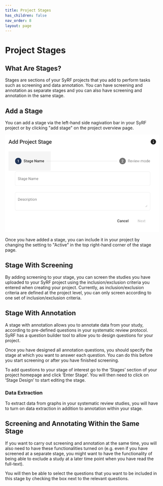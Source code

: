 ```yaml
---
title: Project Stages
has_children: false
nav_order: 8
layout: page
---
```


# Project Stages

## What Are Stages?
Stages are sections of your SyRF projects that you add to perform tasks such as screening and data annotation. You can have screening and annotation as separate stages and you can also have screening and annotation in the same stage.

## Add a Stage
You can add a stage via the left-hand side nagivation bar in your SyRF project or by clicking "add stage" on the project overview page.

![alttext](figs/Fig_Add_stage.png)

Once you have added a stage, you can include it in your project by changing the setting to "Active" in the top right-hand corner of the stage page.

## Stage With Screening
By adding screening to your stage, you can screen the studies you have uploaded to your SyRF project using the inclusion/exclusion criteria you entered when creating your project. Currently, as inclusion/exclusion criteria are defined at the project level, you can only screen according to one set of inclusion/exclusion criteria.

## Stage With Annotation
A stage with annotation allows you to annotate data from your study, according to pre-defined questions in your systematic review protocol. SyRF has a question builder tool to allow you to design questions for your project.

Once you have designed all annotation questions, you should specify the stage at which you want to answer each question. You can do this before you start screening or after you have finished screening.

To add questions to your stage of interest go to the ‘Stages’ section of your project homepage and click ‘Enter Stage’. You will then need to click on ‘Stage Design’ to start editing the stage.

### Data Extraction
To extract data from graphs in your systematic review studies, you will have to turn on data extraction in addition to annotation within your stage.

## Screening and Annotating Within the Same Stage
If you want to carry out screening and annotation at the same time, you will also need to have these functionalities turned on (e.g. even if you have screened at a separate stage, you might want to have the functionality of being able to exclude a study at a later time point when you have read the full-text).

You will then be able to select the questions that you want to be included in this stage by checking the box next to the relevant questions.



